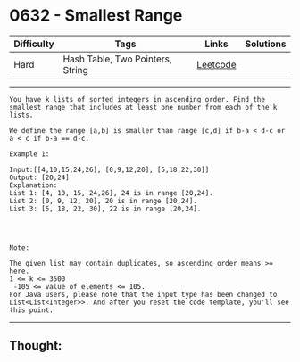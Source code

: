 # 0632 - Smallest Range

Difficulty  | Tags | Links | Solutions
----------- | ---- | ----- | -----
Hard | Hash Table, Two Pointers, String | [Leetcode](https://leetcode.com/problems/smallest-range/description/) |


-----------

```
You have k lists of sorted integers in ascending order. Find the smallest range that includes at least one number from each of the k lists. 

We define the range [a,b] is smaller than range [c,d] if b-a < d-c or a < c if b-a == d-c.

Example 1:

Input:[[4,10,15,24,26], [0,9,12,20], [5,18,22,30]]
Output: [20,24]
Explanation: 
List 1: [4, 10, 15, 24,26], 24 is in range [20,24].
List 2: [0, 9, 12, 20], 20 is in range [20,24].
List 3: [5, 18, 22, 30], 22 is in range [20,24].




Note:

The given list may contain duplicates, so ascending order means >= here.
1 <= k <= 3500
 -105 <= value of elements <= 105.
For Java users, please note that the input type has been changed to List<List<Integer>>. And after you reset the code template, you'll see this point.
```

-----------

## Thought:

